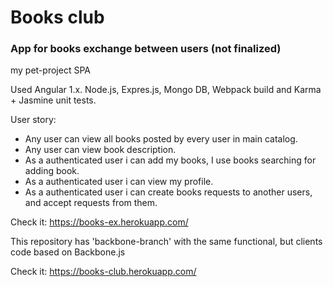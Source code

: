 # Books club
### App for books exchange between users (not finalized)

my pet-project SPA

Used Angular 1.x. Node.js, Expres.js, Mongo DB, Webpack build and Karma + Jasmine unit tests. 

User story: 
  * Any user can view all books posted by every user in main catalog.
  * Any user can view book description.
  * As a authenticated user i can add my books, I use books searching for adding book.
  * As a authenticated user i can view my profile.
  * As a authenticated user i can create books requests to another users, and accept requests from them.

Check it: https://books-ex.herokuapp.com/

This repository has 'backbone-branch' with the same functional, but clients code based on Backbone.js

Check it: https://books-club.herokuapp.com/
